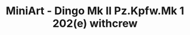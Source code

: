---
layout: product
title: "MiniArt - Dingo Mk II Pz.Kpfw.Mk 1 202(e) withcrew"
price: "TBA" 
desc: "N/A"
img_path: "/assets/img/MI35074.jpg"
brand: "N/A"
available: false
special_offer: false
new: false
soon: false
cat: "010000"
subcat: "010100"
subsubcat: "0N/A"
sifra: "MI35074"
---